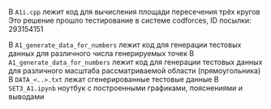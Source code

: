 В `A1i.cpp` лежит код для вычисления площади пересечения трёх кругов
Это решение прошло тестирование в системе codforces, ID посылки: 293154151

В `A1_generate_data_for_numbers` лежит код для генерации тестовых данных для различного числа генерируемых точек
В `A1_generate_data_for_numbers` лежит код для генерации тестовых данных для различного масштаба рассматриваемой области (прямоугольника)
В `DATA_<..>.txt` лежат сгенерированные тестовые данные
В `SET3_A1.ipynb` ноутбук с построенными графиками, пояснениями и выводами
